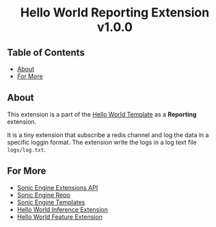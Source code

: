 <h1 align="center"> 
Hello World Reporting Extension v1.0.0
</h1>

## Table of Contents

- [About](#about)
- [For More](#for-more)

## About 

This extension is a part of the [Hello World Template](https://github.com/AhmedCoolProjects/sonic_engine_templates/tree/main/hello_world) as a **Reporting** extension.

It is a tiny extension that subscribe a redis channel and log the data in a specific loggin format. 
The extension write the logs in a log text file `logs/log.txt`.

## For More 

- [Sonic Engine Extensions API](https://github.com/sooualil/sonic_engine_yapsy/tree/as-package#extensions-api)
- [Sonic Engine Repo](https://github.com/sooualil/sonic_engine_yapsy/tree/as-package#readme)
- [Sonic Engine Templates](https://github.com/AhmedCoolProjects/sonic_engine_templates/tree/main)
- [Hello World Inference Extension](https://github.com/AhmedCoolProjects/hello_world_inference_extension)
- [Hello World Feature Extension](https://github.com/AhmedCoolProjects/hello_world_feature_extension_sonic_engine)
